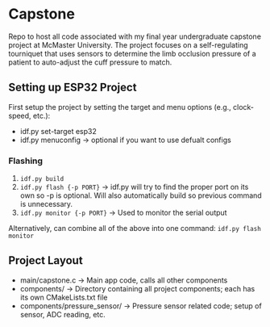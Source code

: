 # Capstone
Repo to host all code associated with my final year undergraduate capstone project at McMaster University. The project focuses on a self-regulating tourniquet that uses sensors to determine the limb occlusion pressure of a patient to auto-adjust the cuff pressure to match.

## Setting up ESP32 Project

First setup the project by setting the target and menu options (e.g., clock-speed, etc.):
- idf.py set-target esp32
- idf.py menuconfig -> optional if you want to use defualt configs

### Flashing

1. `idf.py build`
2. `idf.py flash {-p PORT}` -> idf.py will try to find the proper port on its own so -p is optional. Will also automatically build so previous command is unnecessary.
3. `idf.py monitor {-p PORT}` -> Used to monitor the serial output

Alternatively, can combine all of the above into one command: `idf.py flash monitor`

## Project Layout

* main/capstone.c -> Main app code, calls all other components 
* components/ -> Directory containing all project components; each has its own CMakeLists.txt file
* components/pressure_sensor/ -> Pressure sensor related code; setup of sensor, ADC reading, etc. 
